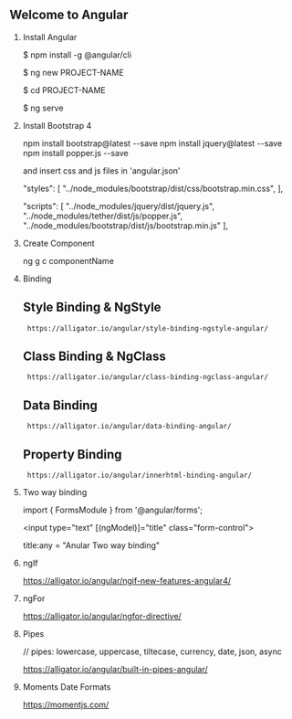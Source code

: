 Welcome to Angular
------------------

1. Install Angular

    $ npm install -g @angular/cli

    $ ng new PROJECT-NAME

    $ cd PROJECT-NAME

    $ ng serve

2. Install Bootstrap 4

    npm install bootstrap@latest --save
    npm install jquery@latest --save
    npm install popper.js --save


    and insert css and js files in 'angular.json'

    "styles": [
        "../node_modules/bootstrap/dist/css/bootstrap.min.css",
    ],

    "scripts": [
        "../node_modules/jquery/dist/jquery.js",
        "../node_modules/tether/dist/js/popper.js",
        "../node_modules/bootstrap/dist/js/bootstrap.min.js"
    ],



3. Create Component

    ng g c componentName


4. Binding

    Style Binding & NgStyle
    -----------------------
        https://alligator.io/angular/style-binding-ngstyle-angular/

    Class Binding & NgClass
    -----------------------
        https://alligator.io/angular/class-binding-ngclass-angular/

    Data Binding
    ------------
        https://alligator.io/angular/data-binding-angular/

    Property Binding
    ----------------
        https://alligator.io/angular/innerhtml-binding-angular/



5. Two way binding

    import { FormsModule } from '@angular/forms';

     <input type="text" [(ngModel)]="title" class="form-control">


     title:any = "Anular Two way binding"

6. ngIf

    https://alligator.io/angular/ngif-new-features-angular4/


7. ngFor

    https://alligator.io/angular/ngfor-directive/

8. Pipes

    // pipes: lowercase, uppercase, tiltecase, currency, date, json, async

    https://alligator.io/angular/built-in-pipes-angular/


9. Moments Date Formats

    https://momentjs.com/
